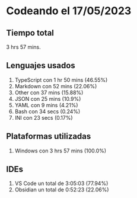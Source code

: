# Codeando el 17/05/2023

## Tiempo total
3 hrs 57 mins.

## Lenguajes usados
1. TypeScript con 1 hr 50 mins (46.55%)
1. Markdown con 52 mins (22.06%)
1. Other con 37 mins (15.88%)
1. JSON con 25 mins (10.9%)
1. YAML con 9 mins (4.21%)
1. Bash con 34 secs (0.24%)
1. INI con 23 secs (0.17%)

## Plataformas utilizadas
1. Windows con 3 hrs 57 mins (100.0%)

## IDEs
1. VS Code un total de 3:05:03 (77.94%)
1. Obsidian un total de 0:52:23 (22.06%)

